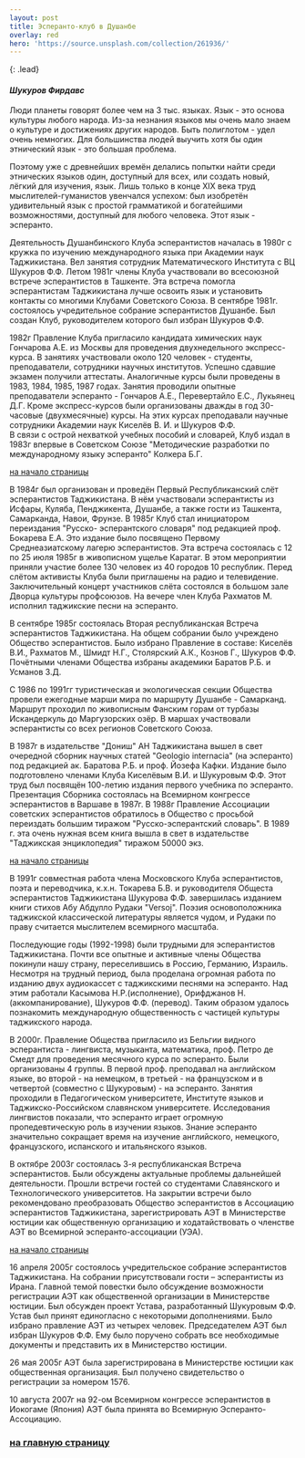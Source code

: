 ```yaml
---
layout: post
title: Эсперанто-клуб в Душанбе
overlay: red
hero: 'https://source.unsplash.com/collection/261936/'
---
```


{: .lead}

#### *Шукуров Фирдавс*

Люди планеты говорят более чем на 3 тыс. языках. Язык - это основа культуры любого народа. Из-за незнания языков мы очень мало знаем о культуре и достижениях других народов. Быть полиглотом - удел очень немногих. Для большинства людей выучить хотя бы один этнический язык - это большая проблема.  
<!--break-->


Поэтому уже с древнейших времён делались попытки найти среди этнических языков один,  доступный для всех, или создать новый, лёгкий для изучения, язык. Лишь только в конце XIX  века труд мыслителей-гуманистов увенчался успехом: был изобретён удивительный язык с  простой грамматикой и богатейшими возможностями, доступный для любого человека. Этот язык -  эсперанто.  
  
Деятельность Душанбинского Клуба эсперантистов началась в 1980г с кружка по изучению  международного языка при Академии наук Таджикистана. Вел занятия сотрудник Математического  Института с ВЦ Шукуров Ф.Ф. Летом 1981г члены Клуба участвовали во всесоюзной встрече  эсперантистов в Ташкенте. Эта встреча помогла эсперантистам Таджикистана лучше освоить  язык и установить контакты со многими Клубами Советского Союза. В сентябре 1981г.  состоялось учредительное собрание эсперантистов Душанбе. Был создан Клуб, руководителем  которого был избран Шукуров Ф.Ф.  
  
1982г Правление Клуба пригласило кандидата химических наук Гончарова А.Е. из Москвы для  проведения двухнедельного экспресс-курса. В занятиях участвовали около 120 человек -  студенты, преподаватели, сотрудники научных институтов. Успешно сдавшие экзамен получили  аттестаты. Аналогичные курсы были проведены в 1983, 1984, 1985, 1987 годах. Занятия  проводили опытные преподаватели эсперанто - Гончаров А.Е., Перевертайло Е.С., Лукьянец Д.Г.  Кроме экспресс-курсов были организованы дважды в год 30-часовые (двухмесячные) курсы.  На этих курсах преподавали научные сотрудники Академии наук Киселёв В. И. и Шукуров Ф.Ф.  
В связи с острой нехваткой учебных пособий и словарей, Клуб издал в 1983г впервые в  Советском Союзе "Методические разработки по международному языку эсперанто"  Колкера Б.Г.  
  
[на начало страницы](dusxklub.htm)  
  
В 1984г был организован и проведён Первый Республиканский слёт эсперантистов Таджикистана.  В нём участвовали эсперантисты из Исфары, Куляба, Пенджикента, Душанбе, а также гости из  Ташкента, Самарканда, Навои, Фрунзе. В 1985г Клуб стал инициатором переиздания "Русско-  эсперантского словаря" под редакцией проф. Бокарева Е.А. Это издание было посвящено  Первому Среднеазиатскому лагерю эсперантистов. Эта встреча состоялась с 12 по 25 июля 1985г  в живописном ущелье Каратаг. В этом мероприятии приняли участие более 130 человек из 40  городов 10 республик. Перед слётом активисты Клуба были приглашены на радио и телевидение.  Заключительный концерт участников слёта состоялся в большом зале Дворца культуры профсоюзов.  На вечере член Клуба Рахматов М. исполнил таджикские песни на эсперанто.  
  
В сентябре 1985г состоялась Вторая республиканская Встреча эсперантистов Таджикистана.  На общем собрании было учреждено Общество эсперантистов. Было избрано Правление в составе:  Киселёв В.И., Рахматов М., Шмидт Н.Г., Столярский А.К., Кознов Г., Шукуров Ф.Ф. Почётными  членами Общества избраны академики Баратов Р.Б. и Усманов З.Д.  
  
С 1986 по 1991гг туристическая и экологическая секции Общества провели ежегодные марши  мира по маршруту Душанбе - Самарканд. Маршрут проходил по живописным Фанским горам от  турбазы Искандеркуль до Маргузорских озёр. В маршах участвовали эсперантисты со всех  регионов Советского Союза.  
  
В 1987г в издательстве "Дониш" АН Таджикистана вышел в свет очередной  сборник научных статей "Geologio internacia" (на эсперанто) под редакцией  ак. Баратова Р.Б. и проф. Йозефа Кафки. Издание было подготовлено членами Клуба  Киселёвым В.И. и Шукуровым Ф.Ф. Этот труд был посвящён 100-летию издания первого учебника  по эсперанто. Презентация Сборника состоялась на Всемирном конгрессе эсперантистов в  Варшаве в 1987г. В 1988г Правление Ассоциации советских эсперантистов обратилось в Общество  с просьбой переиздать большим тиражом "Русско-эсперантский словарь". В 1989 г.  эта очень нужная всем книга вышла в свет в издательстве "Таджикская энциклопедия"  тиражом 50000 экз.  
  
[на начало страницы](dusxklub.htm)  
  
В 1991г совместная работа члена Московского Клуба эсперантистов, поэта и переводчика,  к.х.н. Токарева Б.В. и руководителя Общеста эсперантистов Таджикистана Шукурова Ф.Ф.  завершилась изданием книги стихов Абу Абдулло Рудаки "Versoj". Поэзия  основоположника таджикской классической литературы является чудом, и Рудаки по праву  считается мыслителем всемирного масштаба.  
  
Последующие годы (1992-1998) были трудными для эсперантистов Таджикистана. Почти все  опытные и активные члены Общества покинули нашу страну, переселившись в Россию, Германию,  Израиль. Несмотря на трудный период, была проделана огромная работа по изданию двух  аудиокассет с таджикскими песнями на эсперанто. Над этим работали Касымова Н.Р.(исполнение),  Орифджанов Н. (аккомпанирование), Шукуров Ф.Ф. (перевод). Таким образом удалось познакомить  международную общественность с частицей культуры таджикского народа.  
  
В 2000г. Правление Общества пригласило из Бельгии видного эсперантиста - лингвиста,  музыканта, математика, проф. Петро де Смедт для проведения месячного курса по эсперанто.  Были организованы 4 группы. В первой проф. преподавал на английском языке, во второй - на  немецком, в третьей - на французском и в четвертой (совместно с Шукуровым) - на эсперанто.  Занятия проходили в Педагогическом университете, Институте языков и Таджикско-Российском  славянском университете. Исследования лингвистов показали, что эсперанто играет огромную  пропедевтическую роль в изучении языков. Знание эсперанто значительно сокращает время  на изучение английского, немецкого, французского, испанского и итальянского языков.  
  
В октябре 2003г состоялась 3-я республиканская Встреча эсперантистов. Были обсуждены  актуальные проблемы дальнейшей деятельности. Прошли встречи гостей со студентами  Славянского и Технологического университетов. На закрытии встречи было рекомендовано  преобразовать Общество эсперантистов в Ассоциацию эсперантистов Таджикистана,  зарегистрировать АЭТ в Министерстве юстиции как общественную организацию и ходатайствовать  о членстве АЭТ во Всемирной эсперанто-ассоциации (УЭА).  
  
[на начало страницы](dusxklub.htm)  
  
16 апреля 2005г состоялось учредительское собрание эсперантистов Таджикистана. На собрании  присутствовали гости – эсперантисты из Ирана. Главной темой повестки было обсуждение  возможности регистрации АЭТ как общественной организации в Министерстве юстиции. Был  обсужден проект Устава, разработанный Шукуровым Ф.Ф. Устав был принят единогласно с  некоторыми дополнениями. Было избрано правление АЭТ из четырех человек. Председателем АЭТ  был избран Шукуров Ф.Ф. Ему было поручено собрать все необходимые документы и представить  их в Министерство юстиции.  
  
26 мая 2005г АЭТ была зарегистрирована в Министерстве юстиции как общественная организация.  Был получено свидетельство о регистрации за номером 1576.  
  
10 августа 2007г на 92-ом Всемирном конгрессе эсперантистов в Иокогаме (Япония) АЭТ была принята  во Всемирную Эсперанто-Ассоциацию.

  

### [на главную страницу](espermov.htm)
